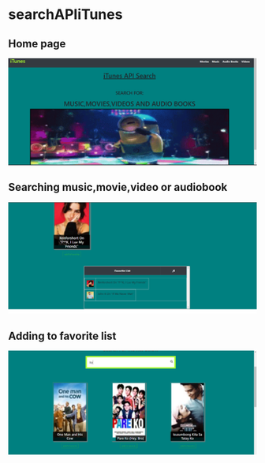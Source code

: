 # searchAPIiTunes

## Home page
<img src="images/results3.PNG" weight="100">

## Searching music,movie,video or audiobook
<img src="images/results2.PNG" weight="100">

## Adding to favorite list
<img src="images/results1.PNG" weight="100">

